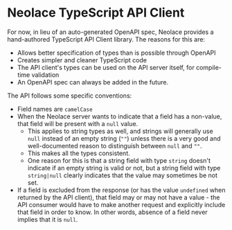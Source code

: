 # Neolace TypeScript API Client

For now, in lieu of an auto-generated OpenAPI spec, Neolace provides a hand-authored TypeScript API Client library. The reasons for this are:

* Allows better specification of types than is possible through OpenAPI
* Creates simpler and cleaner TypeScript code
* The API client's types can be used on the API server itself, for compile-time validation
* An OpenAPI spec can always be added in the future.

The API follows some specific conventions:

* Field names are `camelCase`
* When the Neolace server wants to indicate that a field has a non-value, that field will be present with a `null` value.
  * This applies to string types as well, and strings will generally use `null` instead of an empty string (`""`) unless there is a very good and well-documented reason to distinguish between `null` and `""`.
  * This makes all the types consistent.
  * One reason for this is that a string field with type `string` doesn't indicate if an empty string is valid or not, but a string field with type `string|null` clearly indicates that the value may sometimes be not set.
* If a field is excluded from the response (or has the value `undefined` when returned by the API client), that field may or may not have a value - the API consumer would have to make another request and explicitly include that field in order to know. In other words, absence of a field never implies that it is `null`.

